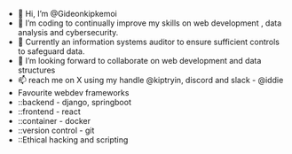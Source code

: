- 👋 Hi, I’m @Gideonkipkemoi
- 👀 I’m coding to continually improve my skills on web development , data analysis and cybersecurity.
- 🌱 Currently an information systems auditor to ensure sufficient controls to safeguard data.
- 💞️ I’m looking forward to collaborate on web development and data structures
- 📫 reach me on X using my handle @kiptryin, discord and slack - @iddie
- Favourite webdev frameworks
- ::backend - django, springboot
- ::frontend - react
- ::container - docker
- ::version control - git
- ::Ethical hacking and scripting

<!---
Gideonkipkemoi/Gideonkipkemoi is a ✨ special ✨ repository because its `README.md` (this file) appears on your GitHub profile.
You can click the Preview link to take a look at your changes.
--->

